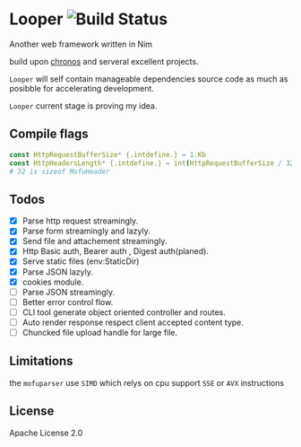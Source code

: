 # Looper  ![Build Status](https://github.com/bung87/Looper/workflows/Test/badge.svg) <!-- ([![Build Status](travis)](https://travis-ci.org/bung87/Looper)  -->


[travis]: https://travis-ci.org/bung87/Looper.svg?branch=master

Another web framework written in Nim  

build upon [chronos](https://github.com/status-im/nim-chronos.git) and serveral excellent projects.

`Looper` will self contain manageable dependencies source code as much as posibble for accelerating development.  

`Looper` current stage is proving my idea.  

## Compile flags  

``` nim 
const HttpRequestBufferSize* {.intdefine.} = 1.Kb
const HttpHeadersLength* {.intdefine.} = int(HttpRequestBufferSize / 32) 
# 32 is sizeof MofuHeader
```

## Todos  

- [x] Parse http request streamingly.  
- [x] Parse form streamingly and lazyly.  
- [x] Send file and attachement streamingly.  
- [x] Http Basic auth, Bearer auth , Digest auth(planed).  
- [x] Serve static files (env:StaticDir)  
- [x] Parse JSON lazyly.  
- [x] cookies module.  
- [ ] Parse JSON streamingly.  
- [ ] Better error control flow.  
- [ ] CLI tool generate object oriented controller and routes.  
- [ ] Auto render response respect client accepted content type.  
- [ ] Chuncked file upload handle for large file.  
## Limitations  

the `mofuparser` use `SIMD` which relys on cpu support `SSE` or `AVX` instructions  

## License  

Apache License 2.0
